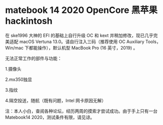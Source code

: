 # matebook 14 2020 OpenCore 黑苹果 hackintosh
  
在 ske1996 大神的 EFI 的基础上自行升级 OC 和 kext 并稍加修改，现已几乎完美适配 macOS Vertuna 13.0。请自行注入三码（推荐使用 OC Auxiliary Tools，Win/mac 下都能操作），默认机型 MacBook Pro (16 英寸，2019) 。

无法正常工作的部件与功能：

1.摄像头

2.mx350独显

3.指纹

4.隔空投送，随航（既有问题，Intel 网卡原因无解）


注：本人小白，查阅各种论坛，经历两周的摸索才尝试成功。由于手上只有一台 Matebook14 2020，测试条件有限，请见谅。
